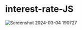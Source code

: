 # interest-rate-JS

![Screenshot 2024-03-04 190727](https://github.com/ArchProtios/interest-rate-JS/assets/99127122/1c9508a8-233c-4563-94b6-203acaf8879e)
